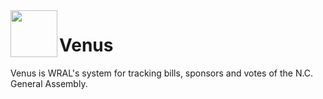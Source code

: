 <img src="https://raw.githubusercontent.com/wraldata/venus/master/leg_tracker/static/admin/img/venus_logo.png" width="75" align="left">

# Venus

Venus is WRAL's system for tracking bills, sponsors and votes of the N.C. General Assembly.